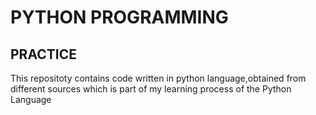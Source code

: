 # PYTHON PROGRAMMING

## PRACTICE
This repositoty contains code written in python language,obtained from different sources which is part of my learning process of the Python Language

